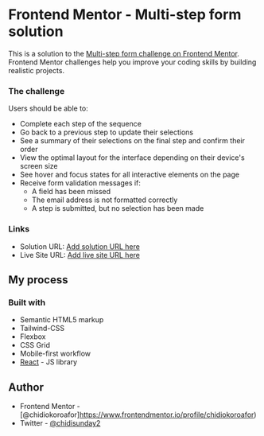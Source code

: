 # Frontend Mentor - Multi-step form solution

This is a solution to the [Multi-step form challenge on Frontend Mentor](https://www.frontendmentor.io/challenges/multistep-form-YVAnSdqQBJ). Frontend Mentor challenges help you improve your coding skills by building realistic projects. 


### The challenge

Users should be able to:

- Complete each step of the sequence
- Go back to a previous step to update their selections
- See a summary of their selections on the final step and confirm their order
- View the optimal layout for the interface depending on their device's screen size
- See hover and focus states for all interactive elements on the page
- Receive form validation messages if:
  - A field has been missed
  - The email address is not formatted correctly
  - A step is submitted, but no selection has been made

  
### Links

- Solution URL: [Add solution URL here](https://your-solution-url.com)
- Live Site URL: [Add live site URL here](https://your-live-site-url.com)

## My process

### Built with

- Semantic HTML5 markup
- Tailwind-CSS
- Flexbox
- CSS Grid
- Mobile-first workflow
- [React](https://reactjs.org/) - JS library



## Author

<!-- - Website - [Add your name here](https://www.your-site.com) -->
- Frontend Mentor - [@chidiokoroafor]https://www.frontendmentor.io/profile/chidiokoroafor)
- Twitter - [@chidisunday2](https://x.com/chidisunday2)


